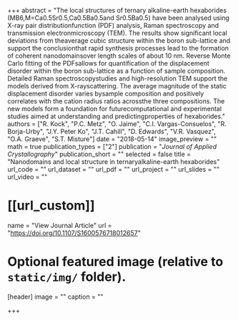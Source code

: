 +++
abstract = "The local structures of ternary alkaline-earth hexaborides (MB6,M=Ca0.5Sr0.5,Ca0.5Ba0.5and Sr0.5Ba0.5) have been analysed using X-ray pair distributionfunction (PDF) analysis, Raman spectroscopy and transmission electronmicroscopy (TEM). The results show significant local deviations from theaverage cubic structure within the boron sub-lattice and support the conclusionthat rapid synthesis processes lead to the formation of coherent nanodomainsover length scales of about 10 nm. Reverse Monte Carlo fitting of the PDFsallows for quantification of the displacement disorder within the boron sub-lattice as a function of sample composition. Detailed Raman spectroscopystudies and high-resolution TEM support the models derived from X-rayscattering. The average magnitude of the static displacement disorder varies bysample composition and positively correlates with the cation radius ratios acrossthe three compositions. The new models form a foundation for futurecomputational and experimental studies aimed at understanding and predictingproperties of hexaborides."
authors = ["R. Kock", "P.C. Metz", "O. Jaime", "C.I. Vargas-Consuelos", "R. Borja-Urby", "J.Y. Peter Ko", "J.T. Cahill", "D. Edwards", "V.R. Vasquez", "O.A. Graeve", "S.T. Misture"]
date = "2018-05-14"
image_preview = ""
math = true
publication_types = ["2"]
publication = "*Journal of Applied Crystallography*"
publication_short = ""
selected = false
title = "Nanodomains and local structure in ternaryalkaline-earth hexaborides"
url_code = ""
url_dataset = ""
url_pdf = ""
url_project = ""
url_slides = ""
url_video = ""

# [[url_custom]]
name = "View Journal Article"
url = "https://doi.org/10.1107/S1600576718012657"

# Optional featured image (relative to `static/img/` folder).
[header]
image = ""
caption = ""

+++
